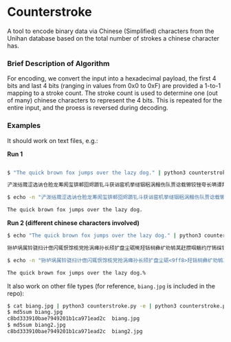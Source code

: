 # Counterstroke

A tool to encode binary data via Chinese (Simplified) characters from the Unihan database based on the total number of strokes a chinese character has.

### Brief Description of Algorithm

For encoding, we convert the input into a hexadecimal payload, the first 4 bits and last 4 bits (ranging in values from 0x0 to 0xF) are provided a 1-to-1 mapping to a stroke count. The stroke count is used to determine one (out of many) chinese characters to represent the 4 bits. This is repeated for the entire input, and the proess is reversed during decoding.

### Examples

It should work on text files, e.g.:

**Run 1**
```sh

$ "The quick brown fox jumps over the lazy dog." | python3 counterstroke.py -e

浐泼绤蒇涩选讷仓脸龙䓓阂玺锛郸囵烬踬钆斗获讻窑机挙䍁铟稆涡鳎伤队贾谂载镲铰锉夸长唡谭羟烂称鳁绺仓惧启纪专疴骥赉剧谄荦掷吗划韦硙侧骍琼敌珑贠户剧鲲贾击渔鲟铑缚邬斗热虏铃骥涩阈孙㘎气厮

$ echo -n "浐泼绤蒇涩选讷仓脸龙䓓阂玺锛郸囵烬踬钆斗获讻窑机挙䍁铟稆涡鳎伤队贾谂载镲铰锉夸长唡谭羟烂称鳁绺仓惧启纪专疴骥赉剧谄荦掷吗划韦硙侧骍琼敌珑贠户剧鲲贾击渔鲟 铑缚邬斗热虏铃骥涩阈孙㘎气厮" | python3 counterstroke.py -d

The quick brown fox jumps over the lazy dog. 
```

**Run 2 (different chinese characters involved)**
```sh
$ echo "The quick brown fox jumps over the lazy dog." | python3 counterstroke.py -e

狲垆埚属铃骁扫计偬闪辄恹馀榄党抢涡瘫孙长颀扩盘尘砺鿸羟铦㭣彝纩劝鸲莴赶攒啯觞约厅钸䌽铬珑递鳃铚书鸾员妇历恳颤阊党桡栉馃负异历笾祎栗鹅铌贰争仅谂辚硁轧绸鲞萝携寻气虑姗家癣痈铢价鹮凤缨% 

$ echo -n "狲垆埚属铃骁扫计偬闪辄恹馀榄党抢涡瘫孙长颀扩盘尘砺<9ff8>羟铦㭣彝纩劝鸲莴赶攒啯觞约厅钸䌽铬珑递鳃铚书鸾员妇历恳颤阊党桡栉馃负异历笾祎栗鹅铌贰争仅谂辚硁轧 绸鲞萝携寻气虑姗家癣痈铢价鹮凤缨" | python3 counterstroke.py -d

The quick brown fox jumps over the lazy dog.% 
```

It also work on other file types (for reference, `biang.jpg` is included in the repo):

```sh
$ cat biang.jpg | python3 counterstroke.py -e | python3 counterstroke.py -d > biang2.jpg
$ md5sum biang.jpg                                                                      
c8bd333910bae7949201b1ca971ead2c  biang.jpg
$ md5sum biang2.jpg
c8bd333910bae7949201b1ca971ead2c  biang2.jpg 
```
